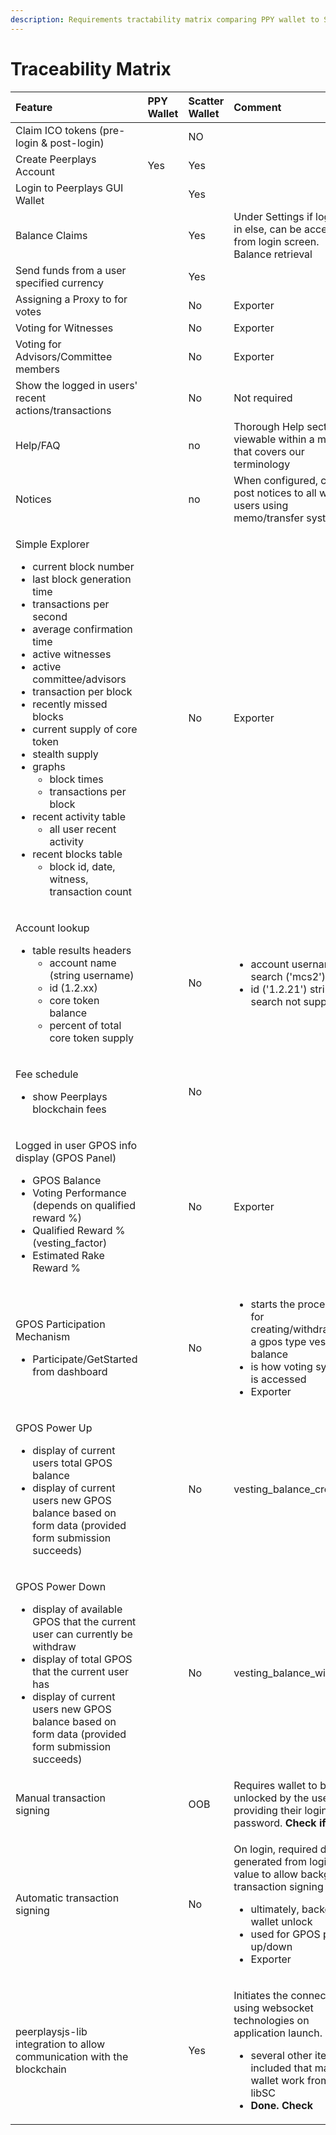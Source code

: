 ```yaml
---
description: Requirements tractability matrix comparing PPY wallet to SC Walle
---
```


# Traceability Matrix



<table>
  <thead>
    <tr>
      <th style="text-align:left">Feature</th>
      <th style="text-align:left">PPY Wallet</th>
      <th style="text-align:left">Scatter Wallet</th>
      <th style="text-align:left">Comment</th>
    </tr>
  </thead>
  <tbody>
    <tr>
      <td style="text-align:left">Claim ICO tokens (pre-login &amp; post-login)</td>
      <td style="text-align:left"></td>
      <td style="text-align:left">NO</td>
      <td style="text-align:left"></td>
    </tr>
    <tr>
      <td style="text-align:left">Create Peerplays Account</td>
      <td style="text-align:left">Yes</td>
      <td style="text-align:left">Yes</td>
      <td style="text-align:left"></td>
    </tr>
    <tr>
      <td style="text-align:left">Login to Peerplays GUI Wallet</td>
      <td style="text-align:left"></td>
      <td style="text-align:left">Yes</td>
      <td style="text-align:left"></td>
    </tr>
    <tr>
      <td style="text-align:left">Balance Claims</td>
      <td style="text-align:left"></td>
      <td style="text-align:left">Yes</td>
      <td style="text-align:left">Under Settings if logged in else, can be accessed from login screen. Balance
        retrieval</td>
    </tr>
    <tr>
      <td style="text-align:left">Send funds from a user specified currency</td>
      <td style="text-align:left"></td>
      <td style="text-align:left">Yes</td>
      <td style="text-align:left"></td>
    </tr>
    <tr>
      <td style="text-align:left">Assigning a Proxy to for votes</td>
      <td style="text-align:left"></td>
      <td style="text-align:left">No</td>
      <td style="text-align:left">Exporter</td>
    </tr>
    <tr>
      <td style="text-align:left">Voting for Witnesses</td>
      <td style="text-align:left"></td>
      <td style="text-align:left">No</td>
      <td style="text-align:left">Exporter</td>
    </tr>
    <tr>
      <td style="text-align:left">Voting for Advisors/Committee members</td>
      <td style="text-align:left"></td>
      <td style="text-align:left">No</td>
      <td style="text-align:left">Exporter</td>
    </tr>
    <tr>
      <td style="text-align:left">Show the logged in users&apos; recent actions/transactions</td>
      <td style="text-align:left"></td>
      <td style="text-align:left">No</td>
      <td style="text-align:left">Not required</td>
    </tr>
    <tr>
      <td style="text-align:left">Help/FAQ</td>
      <td style="text-align:left"></td>
      <td style="text-align:left">no</td>
      <td style="text-align:left">Thorough Help section viewable within a modal that covers our terminology</td>
    </tr>
    <tr>
      <td style="text-align:left">Notices</td>
      <td style="text-align:left"></td>
      <td style="text-align:left">no</td>
      <td style="text-align:left">When configured, can post notices to all wallet users using memo/transfer
        system.</td>
    </tr>
    <tr>
      <td style="text-align:left">
        <p>Simple Explorer</p>
        <ul>
          <li>current block number</li>
          <li>last block generation time</li>
          <li>transactions per second</li>
          <li>average confirmation time</li>
          <li>active witnesses</li>
          <li>active committee/advisors</li>
          <li>transaction per block</li>
          <li>recently missed blocks</li>
          <li>current supply of core token</li>
          <li>stealth supply</li>
          <li>graphs
            <ul>
              <li>block times</li>
              <li>transactions per block</li>
            </ul>
          </li>
          <li>recent activity table
            <ul>
              <li>all user recent activity</li>
            </ul>
          </li>
          <li>recent blocks table
            <ul>
              <li>block id, date, witness, transaction count</li>
            </ul>
          </li>
        </ul>
      </td>
      <td style="text-align:left"></td>
      <td style="text-align:left">No</td>
      <td style="text-align:left">Exporter</td>
    </tr>
    <tr>
      <td style="text-align:left">
        <p>Account lookup</p>
        <ul>
          <li>table results headers
            <ul>
              <li>account name (string username)</li>
              <li>id (1.2.xx)</li>
              <li>core token balance</li>
              <li>percent of total core token supply</li>
            </ul>
          </li>
        </ul>
      </td>
      <td style="text-align:left"></td>
      <td style="text-align:left">No</td>
      <td style="text-align:left">
        <ul>
          <li>account username search (&apos;mcs2&apos;)</li>
          <li>id (&apos;1.2.21&apos;) string search not supported</li>
        </ul>
      </td>
    </tr>
    <tr>
      <td style="text-align:left">
        <p>Fee schedule</p>
        <ul>
          <li>show Peerplays blockchain fees</li>
        </ul>
      </td>
      <td style="text-align:left"></td>
      <td style="text-align:left">No</td>
      <td style="text-align:left"></td>
    </tr>
    <tr>
      <td style="text-align:left">
        <p>Logged in user GPOS info display (GPOS Panel)</p>
        <ul>
          <li>GPOS Balance</li>
          <li>Voting Performance (depends on qualified reward %)</li>
          <li>Qualified Reward % (vesting_factor)</li>
          <li>Estimated Rake Reward %</li>
        </ul>
      </td>
      <td style="text-align:left"></td>
      <td style="text-align:left">No</td>
      <td style="text-align:left">Exporter</td>
    </tr>
    <tr>
      <td style="text-align:left">
        <p>GPOS Participation Mechanism</p>
        <ul>
          <li>Participate/GetStarted from dashboard</li>
        </ul>
      </td>
      <td style="text-align:left"></td>
      <td style="text-align:left">No</td>
      <td style="text-align:left">
        <ul>
          <li>starts the procedure for creating/withdrawing a gpos type vesting balance</li>
          <li>is how voting system is accessed</li>
          <li>Exporter</li>
        </ul>
      </td>
    </tr>
    <tr>
      <td style="text-align:left">
        <p>GPOS Power Up</p>
        <ul>
          <li>display of current users total GPOS balance</li>
          <li>display of current users new GPOS balance based on form data (provided
            form submission succeeds)</li>
        </ul>
      </td>
      <td style="text-align:left"></td>
      <td style="text-align:left">No</td>
      <td style="text-align:left">vesting_balance_create</td>
    </tr>
    <tr>
      <td style="text-align:left">
        <p>GPOS Power Down</p>
        <ul>
          <li>display of available GPOS that the current user can currently be withdraw</li>
          <li>display of total GPOS that the current user has</li>
          <li>display of current users new GPOS balance based on form data (provided
            form submission succeeds)</li>
        </ul>
      </td>
      <td style="text-align:left"></td>
      <td style="text-align:left">No</td>
      <td style="text-align:left">vesting_balance_withdraw</td>
    </tr>
    <tr>
      <td style="text-align:left">Manual transaction signing</td>
      <td style="text-align:left"></td>
      <td style="text-align:left">OOB</td>
      <td style="text-align:left">Requires wallet to be unlocked by the user to providing their login password. <b>Check if NA</b>
      </td>
    </tr>
    <tr>
      <td style="text-align:left">Automatic transaction signing</td>
      <td style="text-align:left"></td>
      <td style="text-align:left">No</td>
      <td style="text-align:left">
        <p>On login, required data is generated from login form value to allow background
          transaction signing</p>
        <ul>
          <li>ultimately, background wallet unlock</li>
          <li>used for GPOS power up/down</li>
          <li>Exporter</li>
        </ul>
      </td>
    </tr>
    <tr>
      <td style="text-align:left">peerplaysjs-lib integration to allow communication with the blockchain</td>
      <td
      style="text-align:left"></td>
        <td style="text-align:left">Yes</td>
        <td style="text-align:left">
          <p>Initiates the connection using websocket technologies on application launch.</p>
          <ul>
            <li>several other items included that make the wallet work from the libSC</li>
            <li><b>Done. Check</b>
            </li>
          </ul>
        </td>
    </tr>
  </tbody>
</table>


